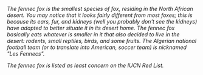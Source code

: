 *The fennec fox is the smallest species of fox, residing in the North African desert. You may notice that it looks fairly different from most foxes; this is because its ears, fur, and kidneys (well you probably don't see the kidneys) have adapted to better situate it in its desert home. The fennec fox basically eats whatever is smaller in it that also decided to live in the desert: rodents, small reptiles, birds, and some fruits. The Algerian national football team (or to translate into American, soccer team) is nicknamed "Les Fennecs".* 

*The fennec fox is listed as least concern on the IUCN Red List.*
